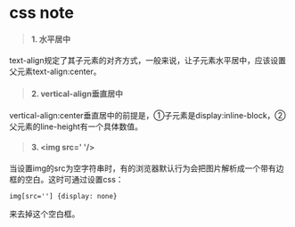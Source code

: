 css note
============================
> #### 1. 水平居中
text-align规定了其子元素的对齐方式，一般来说，让子元素水平居中，应该设置父元素text-align:center。

> #### 2. vertical-align垂直居中
vertical-align:center垂直居中的前提是，①子元素是display:inline-block，②父元素的line-height有一个具体数值。

> #### 3. \<img src=' '/>
当设置img的src为空字符串时，有的浏览器默认行为会把图片解析成一个带有边框的空白。这时可通过设置css：

    img[src=''] {display: none}
来去掉这个空白框。

